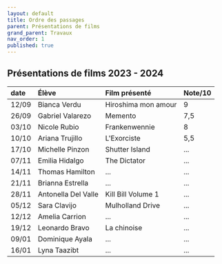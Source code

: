 ```yaml
---
layout: default
title: Ordre des passages
parent: Présentations de films
grand_parent: Travaux
nav_order: 1
published: true
---
```

## Présentations de films 2023 - 2024

| date | Élève        | Film présenté        | Note/10 |
|:-------------|:-------------|:------------------|:------|
| 12/09 | Bianca Verdu | Hiroshima mon amour | 9  |
| 26/09 | Gabriel Valarezo | Memento | 7,5  |
| 03/10 | Nicole Rubio | Frankenwennie | 8  |
| 10/10 | Ariana Trujillo | L'Exorciste | 5,5  |
| 17/10 | Michelle Pinzon | Shutter Island | ...  |
| 07/11 | Emilia Hidalgo | The Dictator | ...  |
| 14/11 | Thomas Hamilton | ... | ...  |
| 21/11 | Brianna Estrella | ... | ...  |
| 28/11 | Antonella Del Valle | Kill Bill Volume 1 | ...  |
| 05/12 | Sara Clavijo | Mulholland Drive | ...  |
| 12/12 | Amelia Carrion | ... | ...  |
| 19/12 | Leonardo Bravo | La chinoise | ...  |
| 09/01 | Dominique Ayala | ... | ...  |
| 16/01 | Lyna Taazibt | ... | ...  |